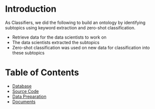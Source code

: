 # Introduction 

As Classifiers, we did the following to build an ontology by identifying subtopics using keyword extraction and zero-shot classification.

- Retrieve data for the data scientists to work on
- The data scientists extracted the subtopics
- Zero-shot classification was used on new data for classification into these subtopics

# Table of Contents

- [Database](./database/README.md)
- [Source Code](./src)
- [Data Preparation](./data_prep/)
- [Documents](./docs/README.md)

